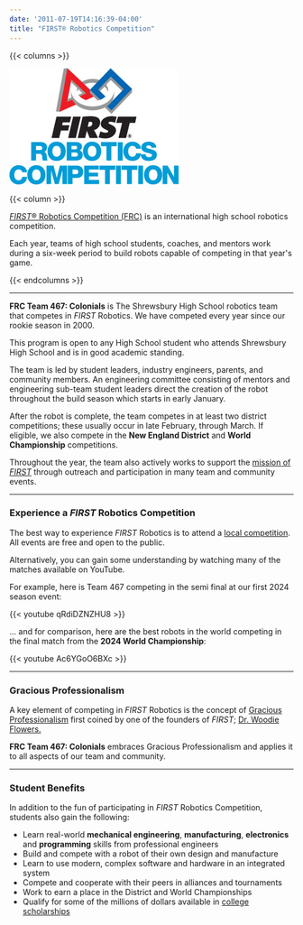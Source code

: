 ```yaml
---
date: '2011-07-19T14:16:39-04:00'
title: "FIRST® Robotics Competition"
---
```


{{< columns >}}

![FIRST Robotics Competition](FIRSTRobotics_IconVert_RGB-300x206.jpg)

{{< column >}}

[_FIRST_® Robotics Competition (FRC)](https://www.firstinspires.org/robotics/frc) is an international high school robotics competition.

Each year, teams of high school students, coaches, and mentors work during a six-week period to build robots capable of competing in that year's game.

{{< endcolumns >}}

---

**FRC Team 467: Colonials** is The Shrewsbury High School robotics team that competes in _FIRST_ Robotics. We have competed every year since our rookie season in 2000.

This program is open to any High School student who attends Shrewsbury High School and is in good academic standing.

The team is led by student leaders, industry engineers, parents, and community members. An engineering committee consisting of mentors and engineering sub-team student leaders direct the creation of the robot throughout the build season which starts in early January.

After the robot is complete, the team competes in at least two district competitions; these usually occur in late February, through March. If eligible, we also compete in the **New England District** and **World Championship** competitions.

Throughout the year, the team also actively works to support the [mission of _FIRST_](https://www.firstinspires.org/about) through outreach and participation in many team  and community events.

---

### Experience a _FIRST_ Robotics Competition

The best way to experience _FIRST_ Robotics is to attend a [local competition](https://www.nefirst.org/district-events). All events are free and open to the public.

Alternatively, you can gain some understanding by watching many of the matches available on YouTube.

For example, here is Team 467 competing in the semi final at our first 2024 season event:

{{< youtube qRdiDZNZHU8 >}}

... and for comparison, here are the best robots in the world competing in the final match from the **2024 World Championship**:

{{< youtube Ac6YGoO6BXc >}}

---

### Gracious Professionalism

A key element of competing in _FIRST_ Robotics is the concept of [Gracious Professionalism](https://www.firstinspires.org/node/20891) first coined by one of the founders of _FIRST_; [Dr. Woodie Flowers.](https://www.firstinspires.org/about/leadership/dr-woodie-flowers)

**FRC Team 467: Colonials** embraces Gracious Professionalism and applies it to all aspects of our team and community.

---

### Student Benefits

In addition to the fun of participating in _FIRST_ Robotics Competition, students also gain the following:

* Learn real-world **mechanical engineering**, **manufacturing**, **electronics** and **programming** skills from professional engineers
* Build and compete with a robot of their own design and manufacture
* Learn to use modern, complex software and hardware in an integrated system
* Compete and cooperate with their peers in alliances and tournaments
* Work to earn a place in the District and World Championships
* Qualify for some of the millions of dollars available in [college scholarships](https://www.firstinspires.org/alumni/scholarships)

